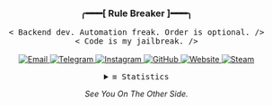 <h3 align="center">
  <p align="center">
    ╭━━━[ Rule Breaker ]━━━╮
  </p>
</h3>

<p align="center">
    <samp>
        < Backend dev. Automation freak. Order is optional. />
        <br>
        < Code is my jailbreak. />
        <br><br>
    </samp>

  <a href="mailto:abbasjadidi2008@gmail.com" target="_blank">
    <img alt="Email" src="https://img.shields.io/badge/-Email-2d2d2d?style=flat-square&logo=gmail&logoColor=white">
  </a>
  <a href="https://t.me/amirabbasjadidi" target="_blank">
    <img alt="Telegram" src="https://img.shields.io/badge/-Telegram-2d2d2d?style=flat-square&logo=telegram&logoColor=white">
  </a>
  <a href="https://www.instagram.com/amirabbas._.jadidi/" target="_blank">
    <img alt="Instagram" src="https://img.shields.io/badge/-Instagram-2d2d2d?style=flat-square&logo=instagram&logoColor=white">
  </a>
  <a href="https://github.com/Amirabbasjadidi" target="_blank">
    <img alt="GitHub" src="https://img.shields.io/badge/-GitHub-2d2d2d?style=flat-square&logo=github&logoColor=white">
  </a>
  <a href="https://amirabbasjadidi.ir/" target="_blank">
    <img alt="Website" src="https://img.shields.io/badge/-Website-2d2d2d?style=flat-square&logo=cobalt&logoColor=white">
  </a>
  <a href="https://steamcommunity.com/id/amirabbasjadidi/" target="_blank">
    <img alt="Steam" src="https://img.shields.io/badge/-Steam-2d2d2d?style=flat-square&logo=steam&logoColor=white">
  </a>
</p>

<details align="center">
  <summary><samp>≡ Statistics</samp></summary>
  <br>
  <p align="center">
    <img alt="Profile Views" src="https://profile-counter.glitch.me/Amirabbasjadidi/count.svg?" />
    <br><br>
    <img alt="GitHub Stats" src="https://github-readme-stats.vercel.app/api?username=Amirabbasjadidi&theme=blue_navy&show_icons=true&count_private=true&hide_border=false" />
    <br>
  </p>
</details>
<p align="center">
  <em>See You On The Other Side.</em>
</p>
